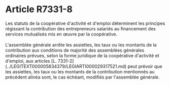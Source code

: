# Article R7331-8

 

<div align="left">
  Les statuts de la coopérative d'activité et d'emploi déterminent les principes régissant la contribution des entrepreneurs salariés au financement des services mutualisés mis en œuvre par la coopérative. <br /> <br />L'assemblée générale arrête les assiettes, les taux ou les montants de la contribution aux conditions de majorité des assemblées générales ordinaires prévues, selon la forme juridique de la coopérative d'activité et d'emploi, aux articles [L. 7331-2](../LEGITEXT000005634379/LEGIARTI000029317521.md) peut prévoir que les assiettes, les taux ou les montants de la contribution mentionnés au précédent alinéa sont, le cas échéant, modifiés par l'assemblée générale.<br /> <br /> <br /> <br />
